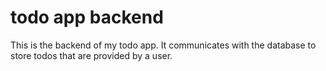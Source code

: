 # todo app backend

This is the backend of my todo app. It communicates with the database to store todos that are provided by a user. 

